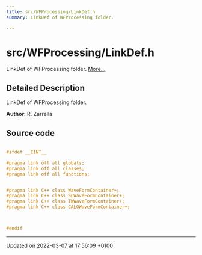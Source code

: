 ```yaml
---
title: src/WFProcessing/LinkDef.h
summary: LinkDef of WFProcessing folder. 

---
```


# src/WFProcessing/LinkDef.h

LinkDef of WFProcessing folder.  [More...](#detailed-description)

## Detailed Description

LinkDef of WFProcessing folder. 

**Author**: R. Zarrella 



## Source code

```cpp

#ifdef __CINT__

#pragma link off all globals;
#pragma link off all classes;
#pragma link off all functions;


#pragma link C++ class WaveFormContainer+;
#pragma link C++ class SCWaveFormContainer+;
#pragma link C++ class TWWaveFormContainer+;
#pragma link C++ class CALOWaveFormContainer+;



#endif
```


-------------------------------

Updated on 2022-03-07 at 17:56:09 +0100
